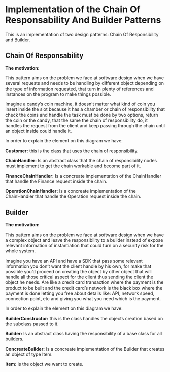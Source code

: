 # Implementation of the Chain Of Responsability And Builder Patterns

This is an implementation of two design patterns: Chain Of Responsibility and Builder.

## Chain Of Responsability 

**The motivation:**

This pattern aims on the problem we face at software design when we have several requests and needs to be handling by different object depending on the type of information requested, that turn in plenty of references and instances on the program to make things possible.

Imagine a candy’s coin machine, it doesn’t matter what kind of coin you insert inside the slot because it has a chamber or chain of responsibility that check the coins and handle the task must be done by two options, return the coin or the candy, that the same the chain of responsibility do, it handles the request from the client and keep passing through the chain until an object inside could handle it.

In order to explain the element on this diagram we have:

**Customer:** this is the class that uses the chain of responsibility.

**ChainHandler:** Is an abstract class that the chain of responsibility nodes must implement to get the chain workable and become part of it.

**FinanceChainHandler:** Is a concreate implementation of the ChainHandler that handle the Finance request inside the chain.

**OperationChainHandler:** Is a concreate implementation of the ChainHandler that handle the Operation request inside the chain.

## Builder

**The motivation:**

This pattern aims on the problem we face at software design when we have a complex object and leave the responsibility to a builder instead of expose relevant information of instantiation that could turn on a security risk for the whole system.

Imagine you have an API and have a SDK that pass some relevant information you don’t want the client handle by his own, for make that possible you’d proceed on creating the object by other object that will handle all those critical aspect for the client thus sending the client the object he needs. Are like a credit card transaction where the payment is the product to be built and the credit card’s network is the black box where the payment is done letting you free about details like: API, network speed, connection point, etc and giving you what you need which is the payment.

In order to explain the element on this diagram we have:

**BuilderConstructor:** this is the class handles the objects creation based on the subclass passed to it.

**Builder:** Is an abstract class having the responsibility of a base class for all builders.

**ConcreateBuilder:** Is a concreate implementation of the Builder that creates an object of type Item.

**Item:** is the object we want to create.
